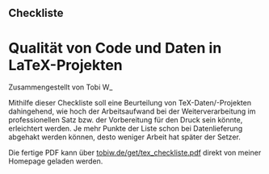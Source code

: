 ## Checkliste
# Qualität von Code und Daten in LaTeX-Projekten

Zusammengestellt von Tobi W_

Mithilfe dieser Checkliste soll eine Beurteilung von TeX-Daten/-Projekten dahingehend, wie hoch der Arbeitsaufwand bei der Weiterverarbeitung im professionellen Satz bzw. der Vorbereitung für den Druck sein könnte, erleichtert werden. Je mehr Punkte der Liste schon bei Datenlieferung abgehakt werden können, desto weniger Arbeit hat später der Setzer.

Die fertige PDF kann über [tobiw.de/get/tex_checkliste.pdf](https://tobiw.de/get/tex_checkliste.pdf) direkt von meiner Homepage geladen werden.